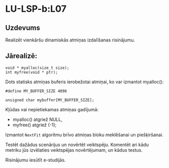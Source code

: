 # LU-LSP-b:L07


## Uzdevums

Realizēt vienkāršu dinamiskās atmiņas izdalīšanas risinājumu.

## Jārealizē:

```
void * myalloc(size_t size);
int myfree(void * ptr);
```

Dots statisks atmiņas buferis ierobežotai atmiņai, ko var izmantot myalloc():

```
#define MY_BUFFER_SIZE 4096

unsigned char mybuffer[MY_BUFFER_SIZE];
```

Kļūdas vai nepietiekamas atmiņas gadījumā:
* myalloc() atgriež NULL, 
* myfree() atgriež (-1);

Izmantot `NextFit` algoritmu brīvo atmiņas bloku meklēšanai un piešķiršanai.

Testēt dažādus scenārijus un novērtēt veiktspēju. Komentēt ari kādu metriku jūs izvēlaties veiktspējas novērtējumam, un kādus testus.

Risinājumu iesūtīt e-studijās. 